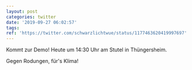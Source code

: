 ```yaml
---
layout: post
categories: twitter
date: '2019-09-27 06:02:57'
tags: 
ref: 'https://twitter.com/schwarzlichtwue/status/1177463620419997697'
---
```

Kommt zur Demo! Heute um 14:30 Uhr am Stutel in Thüngersheim.



Gegen Rodungen, für's Klima!